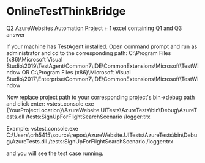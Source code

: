 # OnlineTestThinkBridge

Q2 AzureWebsites Automation Project + 1 excel containing Q1 and Q3 answer

If your machine has TestAgent installed. Open command prompt and run as administrator and cd to the corresponding path: 
C:\Program Files (x86)\Microsoft Visual Studio\2019\TestAgent\Common7\IDE\CommonExtensions\Microsoft\TestWindow
OR 
C:\Program Files (x86)\Microsoft Visual Studio\2017\Enterprise\Common7\IDE\CommonExtensions\Microsoft\TestWindow

Now replace project path to your corresponding project's bin->debug path and click enter: vstest.console.exe {YourProjectLocation}\AzureWebsite.UITests\AzureTests\bin\Debug\AzureTests.dll /tests:SignUpForFlightSearchScenario /logger:trx

Example: vstest.console.exe C:\Users\crh5415\source\repos\AzureWebsite.UITests\AzureTests\bin\Debug\AzureTests.dll /tests:SignUpForFlightSearchScenario /logger:trx

and you will see the test case running.
